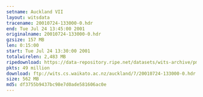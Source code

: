 ```yaml
---
setname: Auckland VII
layout: witsdata
tracename: 20010724-133000-0.hdr
end: Tue Jul 24 13:45:00 2001
originalname: 20010724-133000-0.hdr
gzsize: 157 MB
len: 0:15:00
start: Tue Jul 24 13:30:00 2001
totalwirelen: 2,483 MB
ripedownload: https://data-repository.ripe.net/datasets/wits-archive/pma/long/auck/7//20010724-133000-0.hdr.gz
pkts: 49 million
download: ftp://wits.cs.waikato.ac.nz/auckland/7/20010724-133000-0.hdr.gz
size: 562 MB
md5: df3755b9437bc98e7d0ade581606ac0e
---
```

